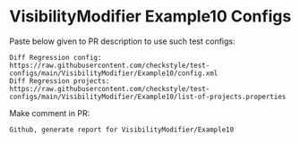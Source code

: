 # VisibilityModifier Example10 Configs
Paste below given to PR description to use such test configs:
```
Diff Regression config: https://raw.githubusercontent.com/checkstyle/test-configs/main/VisibilityModifier/Example10/config.xml
Diff Regression projects: https://raw.githubusercontent.com/checkstyle/test-configs/main/VisibilityModifier/Example10/list-of-projects.properties
```
Make comment in PR:
```
Github, generate report for VisibilityModifier/Example10
```
